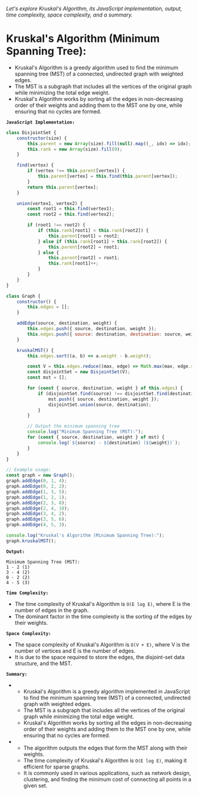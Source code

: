 *Let's explore Kruskal's Algorithm, its JavaScript implementation, output, time complexity, space complexity, and a summary.*

# Kruskal's Algorithm (Minimum Spanning Tree):


-   Kruskal's Algorithm is a greedy algorithm used to find the minimum spanning tree (MST) of a connected, undirected graph with weighted edges. 
-   The MST is a subgraph that includes all the vertices of the original graph while minimizing the total edge weight. 
-   Kruskal's Algorithm works by sorting all the edges in non-decreasing order of their weights and adding them to the MST one by one, while ensuring that no cycles are formed.

**`JavaScript Implementation:`**



```javascript
class DisjointSet {
    constructor(size) {
        this.parent = new Array(size).fill(null).map((_, idx) => idx);
        this.rank = new Array(size).fill(0);
    }

    find(vertex) {
        if (vertex !== this.parent[vertex]) {
            this.parent[vertex] = this.find(this.parent[vertex]);
        }
        return this.parent[vertex];
    }

    union(vertex1, vertex2) {
        const root1 = this.find(vertex1);
        const root2 = this.find(vertex2);

        if (root1 !== root2) {
            if (this.rank[root1] < this.rank[root2]) {
                this.parent[root1] = root2;
            } else if (this.rank[root1] > this.rank[root2]) {
                this.parent[root2] = root1;
            } else {
                this.parent[root2] = root1;
                this.rank[root1]++;
            }
        }
    }
}

class Graph {
    constructor() {
        this.edges = [];
    }

    addEdge(source, destination, weight) {
        this.edges.push({ source, destination, weight });
        this.edges.push({ source: destination, destination: source, weight }); // For undirected graph
    }

    kruskalMST() {
        this.edges.sort((a, b) => a.weight - b.weight);

        const V = this.edges.reduce((max, edge) => Math.max(max, edge.source, edge.destination), 0) + 1;
        const disjointSet = new DisjointSet(V);
        const mst = [];

        for (const { source, destination, weight } of this.edges) {
            if (disjointSet.find(source) !== disjointSet.find(destination)) {
                mst.push({ source, destination, weight });
                disjointSet.union(source, destination);
            }
        }

        // Output the minimum spanning tree
        console.log("Minimum Spanning Tree (MST):");
        for (const { source, destination, weight } of mst) {
            console.log(`${source} - ${destination} (${weight})`);
        }
    }
}

// Example usage:
const graph = new Graph();
graph.addEdge(0, 1, 4);
graph.addEdge(0, 2, 2);
graph.addEdge(1, 3, 5);
graph.addEdge(1, 2, 1);
graph.addEdge(2, 3, 8);
graph.addEdge(2, 4, 10);
graph.addEdge(3, 4, 2);
graph.addEdge(3, 5, 6);
graph.addEdge(4, 5, 3);

console.log("Kruskal's Algorithm (Minimum Spanning Tree):");
graph.kruskalMST();
```

**`Output:`**


```
Minimum Spanning Tree (MST):
1 - 2 (1)
3 - 4 (2)
0 - 2 (2)
4 - 5 (3)
```

**`Time Complexity:`**


-   The time complexity of Kruskal's Algorithm is `O(E log E)`, where E is the number of edges in the graph. 
-   The dominant factor in the time complexity is the sorting of the edges by their weights.

**`Space Complexity:`**


-   The space complexity of Kruskal's Algorithm is `O(V + E)`, where V is the number of vertices and E is the number of edges. 
-   It is due to the space required to store the edges, the disjoint-set data structure, and the MST.

**`Summary:`**

-   
    -   Kruskal's Algorithm is a greedy algorithm implemented in JavaScript to find the minimum spanning tree (MST) of a connected, undirected graph with weighted edges. 
    -   The MST is a subgraph that includes all the vertices of the original graph while minimizing the total edge weight. 
    -   Kruskal's Algorithm works by sorting all the edges in non-decreasing order of their weights and adding them to the MST one by one, while ensuring that no cycles are formed. 
    
-       
    -   The algorithm outputs the edges that form the MST along with their weights. 
    -   The time complexity of Kruskal's Algorithm is `O(E log E)`, making it efficient for sparse graphs. 
    -   It is commonly used in various applications, such as network design, clustering, and finding the minimum cost of connecting all points in a given set.